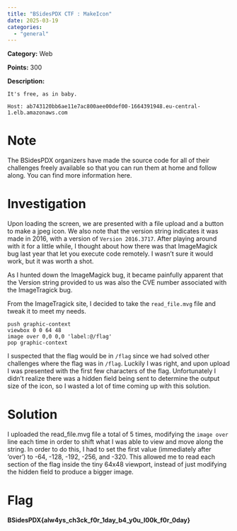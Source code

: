 ```yaml
---
title: "BSidesPDX CTF : MakeIcon"
date: 2025-03-19
categories: 
  - "general"
---
```


**Category:** Web

**Points:** 300

**Description:**

```
It's free, as in baby.

Host: ab743120bb6ae11e7ac800aee00def00-1664391948.eu-central-1.elb.amazonaws.com

```

# Note

The BSidesPDX organizers have made the source code for all of their challenges freely available so that you can run them at home and follow along. You can find more information here.

# Investigation

Upon loading the screen, we are presented with a file upload and a button to make a jpeg icon. We also note that the version string indicates it was made in 2016, with a version of `Version 2016.3717`. After playing around with it for a little while, I thought about how there was that ImageMagick bug last year that let you execute code remotely. I wasn’t sure it would work, but it was worth a shot.

As I hunted down the ImageMagick bug, it became painfully apparent that the Version string provided to us was also the CVE number associated with the ImageTragick bug.

From the ImageTragick site, I decided to take the `read_file.mvg` file and tweak it to meet my needs.

```
push graphic-context
viewbox 0 0 64 48
image over 0,0 0,0 'label:@/flag'
pop graphic-context
```

I suspected that the flag would be in `/flag` since we had solved other challenges where the flag was in `/flag`. Luckily I was right, and upon upload I was presented with the first few characters of the flag. Unfortunately I didn’t realize there was a hidden field being sent to determine the output size of the icon, so I wasted a lot of time coming up with this solution.

# Solution

I uploaded the read\_file.mvg file a total of 5 times, modifying the `image over` line each time in order to shift what I was able to view and move along the string. In order to do this, I had to set the first value (immediately after ‘over’) to -64, -128, -192, -256, and -320. This allowed me to read each section of the flag inside the tiny 64x48 viewport, instead of just modifying the hidden field to produce a bigger image.

# Flag

**BSidesPDX{alw4ys\_ch3ck\_f0r\_1day\_b4\_y0u\_l00k\_f0r\_0day}**
